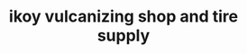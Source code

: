 ---
title: "ikoy vulcanizing shop and tire supply"
url: /lambunao/ikoy-vulcanizing-shop-and-tire-supply/
shop: Reifen
---